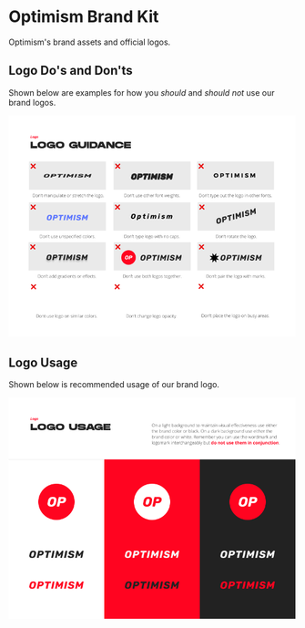 # Optimism Brand Kit

Optimism's brand assets and official logos.

## Logo Do's and Don'ts

Shown below are examples for how you _should_ and _should not_ use our brand logos.

![Logo dos and don'ts](./logo-dos-and-donts.png)

## Logo Usage

Shown below is recommended usage of our brand logo.

![Logo Usage](./logo-usage.png)